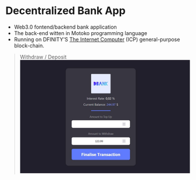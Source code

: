 # Decentralized Bank App

- Web3.0 fontend/backend bank application
- The back-end witten in Motoko programming language
- Running on DFINITY'S [The Internet Computer](https://internetcomputer.org/what-is-the-ic) (ICP) general-purpose block-chain.

> Withdraw / Deposit
> ![alt login and signup page](screenshot.jpg?raw=true)
